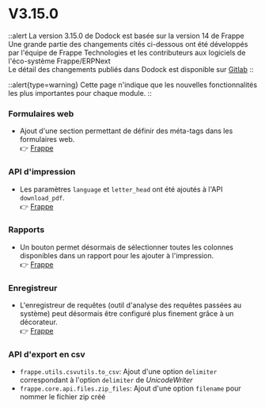 # V3.15.0

::alert
La version 3.15.0 de Dodock est basée sur la version 14 de Frappe  
Une grande partie des changements cités ci-dessous ont été développés par l'équipe de Frappe Technologies et les contributeurs aux logiciels de l'éco-système Frappe/ERPNext  
Le détail des changements publiés dans Dodock est disponible sur [Gitlab](https://gitlab.com/dokos/dodock/-/releases/v3.15.0)
::

::alert{type=warning}
Cette page n'indique que les nouvelles fonctionnalités les plus importantes pour chaque module.
::

### Formulaires web

- Ajout d'une section permettant de définir des méta-tags dans les formulaires web.  
:point_right: [Frappe](https://github.com/frappe/frappe/pull/19306)

### API d'impression

- Les paramètres `language` et `letter_head` ont été ajoutés à l'API `download_pdf`.  
:point_right: [Frappe](https://github.com/frappe/frappe/pull/19284)

### Rapports

- Un bouton permet désormais de sélectionner toutes les colonnes disponibles dans un rapport pour les ajouter à l'impression.  
:point_right: [Frappe](https://github.com/frappe/frappe/pull/19236)

### Enregistreur

- L'enregistreur de requêtes (outil d'analyse des requêtes passées au système) peut désormais être configuré plus finement grâce à un décorateur.  
:point_right: [Frappe](https://github.com/frappe/frappe/pull/19220)

### API d'export en csv

- `frappe.utils.csvutils.to_csv`: Ajout d'une option `delimiter` correspondant à l'option `delimiter` de *UnicodeWriter*
- `frappe.core.api.files.zip_files`: Ajout d'une option `filename` pour nommer le fichier zip créé